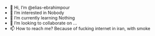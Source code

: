- 👋 Hi, I’m @elias-ebrahimpour
- 👀 I’m interested in Nobody
- 🌱 I’m currently learning Nothing
- 💞️ I’m looking to collaborate on ...
- 📫 How to reach me? Because of fucking internet in iran, with smoke

<!---
elias-ebrahimpour/elias-ebrahimpour is a ✨ special ✨ repository because its `README.md` (this file) appears on your GitHub profile.
You can click the Preview link to take a look at your changes.
--->
